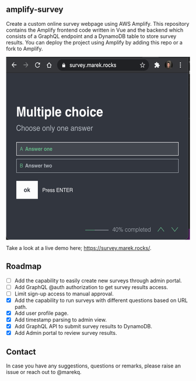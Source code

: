 amplify-survey
--------------

Create a custom online survey webpage using AWS Amplify. This repository contains the Amplify frontend code written in Vue and the backend which consists of a GraphQL endpoint and a DynamoDB table to store survey results. You can deploy the project using Amplify by adding this repo or a fork to Amplify. 


<img align = "center" src = "./docs/website.png" height = "500px">


Take a look at a live demo here; https://survey.marek.rocks/. 


Roadmap
-------

- [ ] Add the capability to easily create new surveys through admin portal.
- [ ] Add GraphQL @auth authorization to get survey results access.
- [ ] Limit sign-up access to manual approval. 
- [X] Add the capability to run surveys with different questions based on URL path.
- [X] Add user profile page. 
- [X] Add timestamp parsing to admin view. 
- [X] Add GraphQL API to submit survey results to DynamoDB. 
- [X] Add Admin portal to review survey results. 

Contact
-------

In case you have any suggestions, questions or remarks, please raise an issue or reach out to @marekq.
